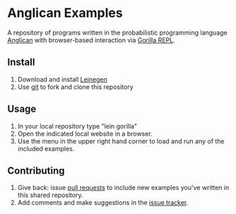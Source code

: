 # Anglican Examples

A repository of programs written in the probabilistic programming language [Anglican](https://bitbucket.org/dtolpin/embang/) with browser-based interaction via [Gorilla REPL](http://gorilla-repl.org/). 

## Install

1. Download and install [Leinegen](http://leiningen.org/)
2. Use [git](http://git-scm.com/) to fork and clone this repository

## Usage
1. In your local repository type "lein gorilla"
2. Open the indicated local website in a browser.
3. Use the menu in the upper right hand corner to load and run any of the included examples.

## Contributing

1. Give back: issue [pull requests](https://bitbucket.org/fwood/anglican-examples/pull-request/new) to include new examples you've written in this shared repository.  
2. Add comments and make suggestions in the [issue tracker](https://bitbucket.org/fwood/anglican-examples/issues).